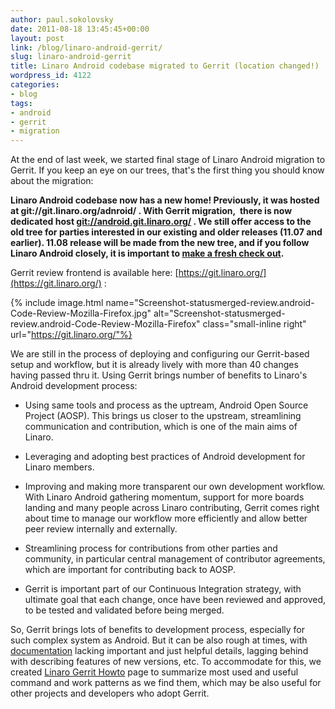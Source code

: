 ```yaml
---
author: paul.sokolovsky
date: 2011-08-18 13:45:45+00:00
layout: post
link: /blog/linaro-android-gerrit/
slug: linaro-android-gerrit
title: Linaro Android codebase migrated to Gerrit (location changed!)
wordpress_id: 4122
categories:
- blog
tags:
- android
- gerrit
- migration
---
```


At the end of last week, we started final stage of Linaro Android migration to Gerrit. If you keep an eye on our trees, that's the first thing you should know about the migration:

**Linaro Android codebase now has a new home! Previously, it was hosted at git://git.linaro.org/adnroid/ . With Gerrit migration,  there is now dedicated host [git://android.git.linaro.org/](http://android.git.linaro.org) . We still offer access to the old tree for parties interested in our existing and older releases (11.07 and earlier). 11.08 release will be made from the new tree, and if you follow Linaro Android closely, it is important to [make a fresh check out](https://wiki.linaro.org/Platform/Android/GetSource).**

Gerrit review frontend is available here: [https://git.linaro.org/](https://git.linaro.org/) :

{% include image.html name="Screenshot-statusmerged-review.android-Code-Review-Mozilla-Firefox.jpg" alt="Screenshot-statusmerged-review.android-Code-Review-Mozilla-Firefox" class="small-inline right" url="https://git.linaro.org/"%}

We are still in the process of deploying and configuring our Gerrit-based setup and workflow, but it is already lively with more than 40 changes having passed thru it. Using Gerrit brings number of benefits to Linaro's Android development process:
	
  * Using same tools and process as the uptream, Android Open Source Project (AOSP). This brings us closer to the upstream, streamlining communication and contribution, which is one of the main aims of Linaro.

	
  * Leveraging and adopting best practices of Android development for Linaro members.

	
  * Improving and making more transparent our own development workflow. With Linaro Android gathering momentum, support for more boards landing and many people across Linaro contributing, Gerrit comes right about time to manage our workflow more efficiently and allow better peer review internally and externally.

	
  * Streamlining process for contributions from other parties and community, in particular central management of contributor agreements, which are important for contributing back to AOSP.

	
  * Gerrit is important part of our Continuous Integration strategy, with ultimate goal that each change, once have been reviewed and approved, to be tested and validated before being merged.


So, Gerrit brings lots of benefits to development process, especially for such complex system as Android. But it can be also rough at times, with [documentation](http://gerrit.googlecode.com/svn/documentation/2.2.1/index.html) lacking important and just helpful details, lagging behind with describing features of new versions, etc. To accommodate for this, we created [Linaro Gerrit Howto](https://wiki.linaro.org/Platform/Android/Gerrit) page to summarize most used and useful command and work patterns as we find them, which may be also useful for other projects and developers who adopt Gerrit.
